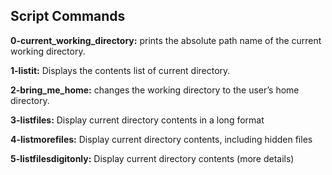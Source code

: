 ## Script Commands

**0-current_working_directory:** prints the absolute path name of the current working directory.

**1-listit:** Displays the contents list of  current directory.

**2-bring_me_home:** changes the working directory to the user’s home directory.

**3-listfiles:** Display current directory contents in a long format

**4-listmorefiles:** Display current directory contents, including hidden files 

**5-listfilesdigitonly:** Display current directory contents (more details)


